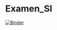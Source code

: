 # Examen_SI

[![Binder](https://mybinder.org/badge_logo.svg)](https://mybinder.org/v2/gh/djremix66/PacurarCristian_ExamenSI.git/master)
